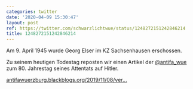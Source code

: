 ```yaml
---
categories: twitter
date: '2020-04-09 15:30:47'
layout: post
ref: https://twitter.com/schwarzlichtwue/status/1248272151242846214
title: 1248272151242846214
---
```

Am 9. April 1945 wurde Georg Elser im KZ Sachsenhausen erschossen.

Zu seinem heutigen Todestag reposten wir einen Artikel der [@antifa_wue](https://twitter.com/antifa_wue) zum 80. Jahrestag seines Attentats auf Hitler. 



[antifawuerzburg.blackblogs.org/2019/11/08/ver…](https://antifawuerzburg.blackblogs.org/2019/11/08/verschwiegen-ermordet-verleugnet-zum-80-jahrestag-des-georg-elser-attentats/) 